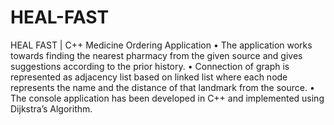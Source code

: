 # HEAL-FAST


HEAL FAST | C++
Medicine Ordering Application
• The application works towards finding the nearest pharmacy from
the given source and gives suggestions according to the prior history.
• Connection of graph is represented as adjacency list based on linked
list where each node represents the name and the distance of that
landmark from the source.
• The console application has been developed in C++ and implemented
using Dijkstra’s Algorithm.
